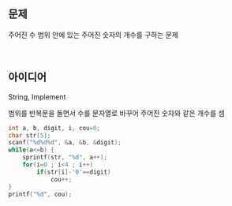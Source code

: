 ## 문제
주어진 수 범위 안에 있는 주어진 숫자의 개수를 구하는 문제

<br/>

## 아이디어
String, Implement

범위를 반복문을 돌면서 수를 문자열로 바꾸어 주어진 숫자와 같은 개수를 셈
```c
int a, b, digit, i, cou=0;
char str[5];
scanf("%d%d%d", &a, &b, &digit);
while(a<=b) {
	sprintf(str, "%d", a++);
	for(i=0 ; i<4 ; i++)
		if(str[i]-'0'==digit)
			cou++;
}
printf("%d", cou);
```